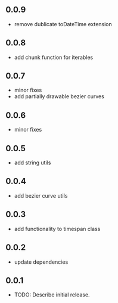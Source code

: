 ## 0.0.9
* remove dublicate toDateTime extension

## 0.0.8
* add chunk function for iterables

## 0.0.7
* minor fixes
* add partially drawable bezier curves

## 0.0.6
* minor fixes

## 0.0.5
* add string utils

## 0.0.4
* add bezier curve utils

## 0.0.3
* add functionality to timespan class

## 0.0.2
* update dependencies

## 0.0.1

* TODO: Describe initial release.
